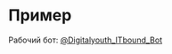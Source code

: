 # Пример
Рабочий бот: [@Digitalyouth_ITbound_Bot](https://t.me/Digitalyouth_ITbound_Bot)

<!-- # БД
![Imgur](https://i.imgur.com/7Wej0Es.jpg)
[Доска](https://idroo.com/board-UjHnExwoiA)
[Cайт](https://лк.хакатондобра.рф/contests/1#/tasks/4/22) -->